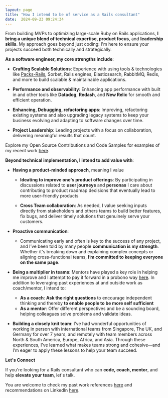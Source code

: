 ```yaml
---
layout: page
title: "How I intend to be of service as a Rails consultant"
date:  2024-09-23 09:24:34
---
```


From building MVPs to optimizing large-scale Ruby on Rails applications, **I bring a unique blend of technical expertise, product focus**, and **leadership skills**. My approach goes beyond just coding: I'm here to ensure your projects succeed both technically and strategically.

**As a software engineer, my core strengths include**:

- **Crafting Scalable Solutions**: Experience with using tools & technologies like [Packs-Rails](https://github.com/rubyatscale/packs-rails), Sorbet, Rails engines, Elasticsearch, RabbitMQ, Redis, and more to build scalable & maintainable applications.

- **Performance and observability**: Enhancing app performance with built in and other tools like **Datadog**, **Redash**, and **New Relic** for smooth and efficient operation.

- **Enhancing, Debugging, refactoring apps**: Improving, refactoring existing systems and also upgrading legacy systems to keep your business evolving and adapting to software changes over time.

- **Project Leadership**: Leading projects with a focus on collaboration, delivering meaningful results that count.

Explore my Open Source Contributions and Code Samples for examples of my recent work [here](https://gist.github.com/boddhisattva/7e394480e8b56870bd43e6c188e9ff1c).


**Beyond technical implementation, I intend to add value with**:

- **Having a product-minded approach**, meaning I value
  - **Ideating to improve one's product offerings**: By participating in discussions related to **user journeys** and **personas** I care about contributing to product roadmap decisions that eventually lead to more user-friendly products

  - **Cross Team collaboration**: As needed, I value seeking inputs directly from stakeholders and others teams to build better features, fix bugs, and deliver timely solutions that genuinely serve your customers.

- **Proactive communication**:
  - Communicating early and often is key to the success of any project, and I’ve been told by many people **communication is my strength**. Whether it's breaking down and explaining complex concepts or aligning cross-functional teams, **I’m committed to keeping everyone on the same page**.

- **Being a multiplier in teams**: Mentors
have played a key role in helping me improve and I attempt to pay it forward in a probono way [here](https://bit.ly/probono_coaching_mentoring_connect_with_mohnish). In addition to leveraging past experiences at and outside work as coach/mentor, I intend to:
  - **As a coach**: **Ask the right questions** to encourage independent thinking and thereby **to enable people to be more self sufficient**
  - **As a mentor**: Offer different perspectives and be a sounding board, helping colleagues solve problems and validate ideas.

* **Building a closely knit team**: I’ve had wonderful opportunities of working in person with international teams from Singapore, The UK, and Germany for over 7 years, and remotely with team members across North & South America, Europe, Africa, and Asia. Through these experiences, I’ve learned what makes teams strong and cohesive—and I’m eager to apply these lessons to help your team succeed.

**Let's Connect**

If you're looking for a Rails consultant who can **code, coach, mentor**, and help **elevate your team**, let's talk.

You are welcome to check my past work references [here](https://gist.github.com/boddhisattva/b06989258aa46eaf58848dfcf9e35a60) and recommendations on LinkedIn [here](https://de.linkedin.com/in/mohnish-jadwani-9a924619).

